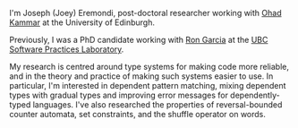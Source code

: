 I'm Joseph (Joey) Eremondi, post-doctoral researcher working with [Ohad Kammar](https://www.inf.ed.ac.uk/people/staff/Ohad_Kammar.html) at the University of Edinburgh.

Previously, I was a PhD candidate working with
[Ron Garcia](https://www.cs.ubc.ca/~rxg/) at the
[UBC Software Practices Laboratory](https://spl.cs.ubc.ca/).

My research is centred around type systems for making code more
reliable, and in the theory and practice of making such systems easier
to use. In particular, I'm interested in dependent pattern matching,
mixing dependent types with
gradual types and improving error messages for dependently-typed
languages. I've also researched the properties of reversal-bounded
counter automata, set constraints, and the shuffle operator on words.

<link href="https://mathstodon.xyz/@joey" rel="me">
